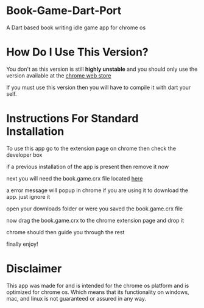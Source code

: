 Book-Game-Dart-Port
=============

A Dart based book writing idle game app for chrome os

How Do I Use This Version?
==========================

You don't as this version is still <b>highly unstable</b> and you should only use the version available at the [chrome web store](https://chrome.google.com/webstore/detail/book-writer/nbhkbcgmdbbcmdmhnogjjgpkpgkmkpne)

If you must use this version then you will have to compile it with dart your self.

Instructions For Standard Installation
=============================

To use this app go to the extension page on chrome then check the developer box

if a previous installation of the app is present then remove it now

next you will need the book.game.crx file located [here](https://github.com/dragonloverlord/my-chrome-app/releases)

a error message will popup in chrome if you are using it to download the app. just ignore it

open your downloads folder or were you saved the book.game.crx file

now drag the book.game.crx to the chrome extension page and drop it

chrome should then guide you through the rest

finally enjoy!

Disclaimer
==========

This app was made for and is intended for the chrome os platform and is optimized for
chrome os. Which means that its functionality on windows, mac, and linux is not guaranteed
or assured in any way.
